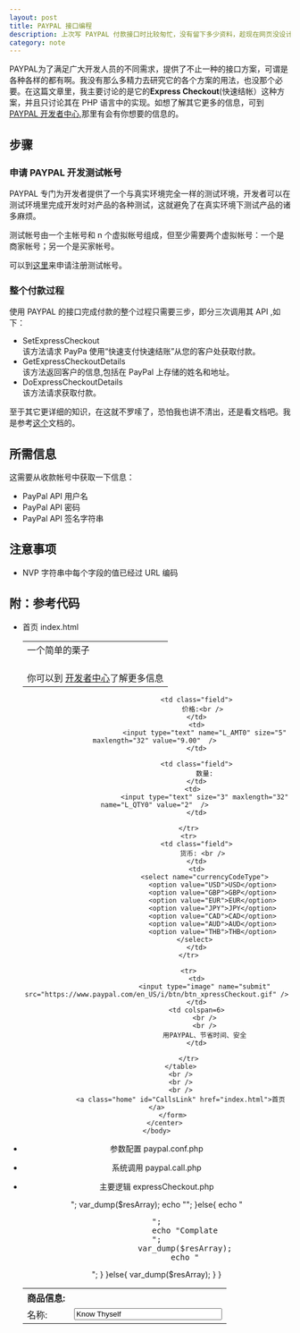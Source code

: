 ```yaml
---
layout: post
title: PAYPAL 接口编程
description: 上次写 PAYPAL 付款接口时比较匆忙，没有留下多少资料，趁现在网页没设计好，整理了一下相关知识......
category: note
---
```


PAYPAL为了满足广大开发人员的不同需求，提供了不止一种的接口方案，可谓是各种各样的都有啊。我没有那么多精力去研究它的各个方案的用法，也没那个必要。在这篇文章里，我主要讨论的是它的**Express Checkout**(快速结帐）这种方案，并且只讨论其在 PHP 语言中的实现。如想了解其它更多的信息，可到[PAYPAL 开发者中心][1],那里有会有你想要的信息的。

##	步骤

###	申请 PAYPAL 开发测试帐号

PAYPAL 专门为开发者提供了一个与真实环境完全一样的测试环境，开发者可以在测试环境里完成开发时对产品的各种测试，这就避免了在真实环境下测试产品的诸多麻烦。

测试帐号由一个主帐号和 n 个虚拟帐号组成，但至少需要两个虚拟帐号：一个是商家帐号；另一个是买家帐号。

可以到[这里][1]来申请注册测试帐号。

###	整个付款过程

使用 PAYPAL 的接口完成付款的整个过程只需要三步，即分三次调用其 API ,如下：

*	SetExpressCheckout<br />该方法请求 PayPa 使用“快速支付快速结账”从您的客户处获取付款。
*	GetExpressCheckoutDetails<br />该方法返回客户的信息,包括在 PayPal 上存储的姓名和地址。
*	DoExpressCheckoutDetails<br />该方法请求获取付款。

至于其它更详细的知识，在这就不罗嗦了，恐怕我也讲不清出，还是看文档吧。我是参考[这个][2]文档的。

##	所需信息

这需要从收款帐号中获取一下信息：

*	PayPal API 用户名
*	PayPal API 密码
*	PayPal API 签名字符串

##	注意事项

*	NVP 字符串中每个字段的值已经过 URL 编码


[1]:	https://developer.paypal.com/		"PAYPAL 开发者中心"
[2]:	http://wenku.baidu.com/view/519e7c36b90d6c85ec3ac692.html		"PayPal 快速结账 NVP API 开发指南"

##	附：参考代码

*	首页 index.html

	<html>
		<head>
			<title>PayPal NVP SDK - ExpressCheckout</title>
			<meta content="text/html;charset=utf-8" http-equiv="content-type"/>
		</head>
		<body>
			<center>
				<form action="expressCheckout.php" method="POST">
					<input type=hidden name=paymentType value='Sale' />
					<table class="api">
						<tr>
							<td colspan="2" class="header">
								一个简单的栗子
							</td>
						</tr>
						<tr>
							<td colspan="2">
								<center>
									</br>
									你可以到 <a href="https://developer.paypal.com" id="PayPalDeveloperCentralLink"  target="_blank">开发者中心</a>了解更多信息 </br>
								</center>
							</td>
						</tr>
					</table>
					<table>
						<th>商品信息:</th>
						<tr>
							<td class="field">
								名称:
							</td>
							<td>
								<input type="text" size="30" maxlength="32" name="L_NAME0" value="Know Thyself" /> 
							</td>


							<td class="field">
								价格:<br /> 
							</td>
							<td>
								<input type="text" name="L_AMT0" size="5" maxlength="32" value="9.00"  /> 
							</td>

							<td class="field">
								数量:
							</td>
							<td>  
								<input type="text" size="3" maxlength="32" name="L_QTY0" value="2"  /> 
							</td>

						</tr>
						<tr>
							<td class="field">
								货币: <br /> 
							</td>
							<td>
								<select name="currencyCodeType">
									<option value="USD">USD</option>
									<option value="GBP">GBP</option>
									<option value="EUR">EUR</option>
									<option value="JPY">JPY</option>
									<option value="CAD">CAD</option>
									<option value="AUD">AUD</option>
									<option value="THB">THB</option>
								</select>     
							</td>
						</tr>

						<tr>
							<td>
								<input type="image" name="submit" src="https://www.paypal.com/en_US/i/btn/btn_xpressCheckout.gif" />
							</td>
							<td colspan=6>
								<br />
								<br />
								用PAYPAL、节省时间、安全
							</td>

						</tr>
					</table>
					<br />
					<br />
					<br />
					<a class="home" id="CallsLink" href="index.html">首页</a>
				</form>
			</center>
		</body>
	</html>

*	参数配置	paypal.conf.php

	<?php
	/*
	 * PAYPAL的一些必要的请求参数配置
	 * 如下：
	 */

	/*
	 * 收款帐号信息：
	 * API 用户名
	 * API 密码
	 * API 签名
	 */
	define('API_USERNAME','worgold_me_api1.yy.com');
	define('API_PASSWORD','1392353846');
	define('API_SIGNATURE','AFcWxV21C7fd0v3bYYYRCpSSRl31AMXKLqLG.8zCTE5Mddda0eN2iasJ');

	/*
	 * API终端
	 * 真实环境与测试环境不同，注意切换
	 * 真实环境使用：
	 * 测试环境使用：https://api-3t.sanbox.paypal.com/nvp
	 */
	define('API_ENDPOINT','https://api-3t.sandbox.paypal.com/nvp');

	/*
	 * PAYPAL 请求URL
	 * 真实环境使用：https://www.paypal.com/webscr&cmd=_express-checkout&token=
	 * 测试环境使用：https://www.sandbox.paypal.com/webscr&cmd=_express-checkout&token=
	 */
	define('PAYPAL_URL','https://www.sandbox.paypal.com/webscr&cmd=_express-checkout&token=');

	/*
	 * API 版本号
	 */
	define('VERSION', '65.1');

	/*
	 * 返回参数值
	 */
	define('ACK_SUCCESS', 'SUCCESS');
	define('ACK_SUCCESS_WITH_WARNING', 'SUCCESSWITHWARNING');

*	系统调用	paypal.call.php

	<?php
	/*
	 * paypal.call.php
	 *
	 * 封装与PAYPAL服务器通信的函数
	 */
	require_once 'paypal.conf.php';

	function nvpHeader(){
		if(defined('API_USERNAME'))
			$API_UserName	= API_USERNAME;

		if(defined('API_PASSWORD'))
			$API_Password	= API_PASSWORD;

		if(defined('API_SIGNATURE'))
			$API_Signature	= API_SIGNATURE;

		return $nvpHeaderStr = "&PWD=".urlencode($API_Password)."&USER=".urlencode($API_UserName)."&SIGNATURE=".urlencode($API_Signature);
	}

	function hash_call($methodName,$nvpStr){

		if(defined('API_ENDPOINT'))
			$API_Endpoint =API_ENDPOINT;
		
		$version	= VERSION;



		$nvpheader=nvpHeader();
		//setting the curl parameters.
		$ch = curl_init();
		curl_setopt($ch, CURLOPT_URL,$API_Endpoint);
		curl_setopt($ch, CURLOPT_VERBOSE, 1);

		//turning off the server and peer verification(TrustManager Concept).
		curl_setopt($ch, CURLOPT_SSL_VERIFYPEER, FALSE);
		curl_setopt($ch, CURLOPT_SSL_VERIFYHOST, FALSE);

		curl_setopt($ch, CURLOPT_RETURNTRANSFER,1);
		curl_setopt($ch, CURLOPT_POST, 1);


		$nvpStr=$nvpheader.$nvpStr;
	 

		//check if version is included in $nvpStr else include the version.
		if(strlen(str_replace('VERSION=', '', strtoupper($nvpStr))) == strlen($nvpStr)) {
			$nvpStr = "&VERSION=" . urlencode($version) . $nvpStr;	
		}

		$nvpreq="METHOD=".urlencode($methodName).$nvpStr;

		//setting the nvpreq as POST FIELD to curl
		curl_setopt($ch,CURLOPT_POSTFIELDS,$nvpreq);

		//getting response from server
		$response = curl_exec($ch);

		//convrting NVPResponse to an Associative Array
		$nvpResArray=deformatNVP($response);
		$nvpReqArray=deformatNVP($nvpreq);
		$_SESSION['nvpReqArray']=$nvpReqArray;

		if (curl_errno($ch)) {
			// moving to display page to display curl errors
			$_SESSION['curl_error_no']=curl_errno($ch) ;
			$_SESSION['curl_error_msg']=curl_error($ch);
			$location = "APIError.php";
			header("Location: $location");
		} else {
			//closing the curl
			curl_close($ch);
		}

		return $nvpResArray;

	}


	function deformatNVP($nvpstr)
	{

		$intial=0;
		$nvpArray = array();


		while(strlen($nvpstr)){
			//postion of Key
			$keypos= strpos($nvpstr,'=');
			//position of value
			$valuepos = strpos($nvpstr,'&') ? strpos($nvpstr,'&'): strlen($nvpstr);

			/*getting the Key and Value values and storing in a Associative Array*/
			$keyval=substr($nvpstr,$intial,$keypos);
			$valval=substr($nvpstr,$keypos+1,$valuepos-$keypos-1);
			//decoding the respose
			$nvpArray[urldecode($keyval)] =urldecode( $valval);
			$nvpstr=substr($nvpstr,$valuepos+1,strlen($nvpstr));
		 }
		return $nvpArray;
	}

*	主要逻辑	expressCheckout.php

	<?php
	/*
	 * 本页代码将会被执行两次
	 * 第一次是执行 if 里面的代码
	 * 第二次是执行 else 里面的代码
	 */
	require_once 'paypal.call.php';

	session_start();

	$token = $_REQUEST['token'];

	if(! isset($token)){

		/*
		 * 准备本页面的 URL 地址
		 */
		$serverName = $_SERVER['SERVER_NAME'];
		$serverPort = $_SERVER['SERVER_PORT'];
		$url=dirname('http://'.$serverName.':'.$serverPort.$_SERVER['REQUEST_URI']);

		/*
		 * 准备 NVP 的值，需进行 URL 编码
		 */
		$currencyCodeType	= $_REQUEST['currencyCodeType'];
		$paymentType		= $_REQUEST['paymentType'];

		$L_NAME0           	= $_REQUEST['L_NAME0'];
		$L_AMT0            	= $_REQUEST['L_AMT0'];
		$L_QTY0            	= $_REQUEST['L_QTY0'];

		$returnURL =$url.'/expressCheckout.php?currencyCodeType='.$currencyCodeType.'&paymentType='.$paymentType;
		$cancelURL =$url."/index.html";

		/*
		 * 物品价格计算
		 */
		$itemamt = 0.00;
		$itemamt = $L_QTY0*$L_AMT0;
		$amt = $itemamt;
		$maxamt= $amt+25.00;
		$nvpstr="";

		/*
		 * 准备NVP请求参数
		 */
		$nvpstr=""
			."&L_NAME0=".urlencode($L_NAME0)
			."&L_AMT0=".urlencode($L_AMT0)
			."&L_QTY0=".urlencode($L_QTY0)
			."&MAXAMT=".urlencode((string)$maxamt)
			."&AMT=".urlencode((string)$amt)
			."&ITEMAMT=".urlencode((string)$itemamt)
			."&CALLBACKTIMEOUT=4"
			."&ReturnUrl=".urlencode($returnURL)
			."&CANCELURL=".urlencode($cancelURL )
			."&CURRENCYCODE=".urlencode($currencyCodeType)
			."&PAYMENTACTION=".urlencode($paymentType);

		$nvpstr = $nvpHeader.$nvpstr;

		/*
		 * 请求获取PAYPAL服务
		 */
		$resArray=hash_call("SetExpressCheckout",$nvpstr);

		$ack = strtoupper($resArray["ACK"]);

		if($ack=="SUCCESS"){
			/*
			 * 重定向到PAYPAL，获取信息
			 */
			$token = urldecode($resArray["TOKEN"]);
			$payPalURL = PAYPAL_URL.$token;
			header("Location: ".$payPalURL);
		}else{
			//显示返回信息
			var_dump($resArray);
		}
	}else{
		$token =urlencode( $_REQUEST['token']);

		$nvpstr="&TOKEN=".$token;

		$nvpstr = $nvpHeader.$nvpstr;

		$resArray=hash_call("GetExpressCheckoutDetails",$nvpstr);
		$ack = strtoupper($resArray["ACK"]);

		if($ack == 'SUCCESS' || $ack == 'SUCCESSWITHWARNING'){

			ini_set('session.bug_compat_42',0);
			ini_set('session.bug_compat_warn',0);

			/*
			 * 注意：需要进行 URL 编码
			 */
			$token 			= urlencode( $resArray['TOKEN']);
			$paymentAmount 	= urlencode($resArray['AMT']);
			$paymentType 	= urlencode("Sale");
			$currCodeType 	= urlencode($resArray['CURRENCYCODE']);
			$payerID 		= urlencode($resArray['PAYERID']);
			$serverName 	= urlencode($_SERVER['SERVER_NAME']);

			$nvpstr='&TOKEN='.$token.'&PAYERID='.$payerID.'&PAYMENTACTION='.$paymentType.'&AMT='.$paymentAmount.'&CURRENCYCODE='.$currCodeType.'&IPADDRESS='.$serverName ;

			$resArray=hash_call("DoExpressCheckoutPayment",$nvpstr);

			$ack = strtoupper($resArray["ACK"]);

			if($ack != 'SUCCESS' && $ack != 'SUCCESSWITHWARNING'){
				echo "<pre>";
				var_dump($resArray);
				echo "</pre>";
			}else{
				echo "<pre>";
				echo "Complate<br />";
				var_dump($resArray);
				echo "</pre>";
			}
		}else{
			var_dump($resArray);
		}
	}
